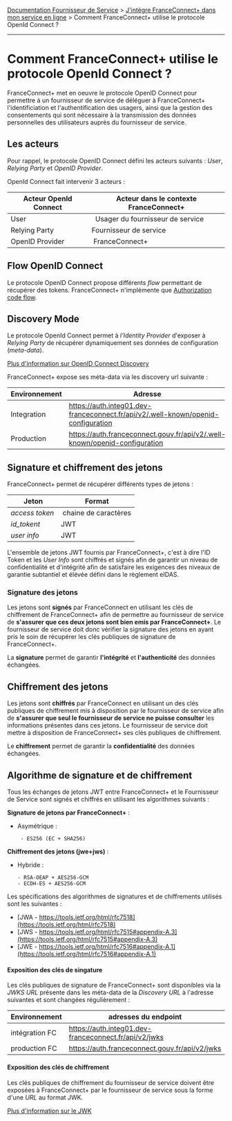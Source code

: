 [Documentation Fournisseur de Service](../README.md) > [J'intègre FranceConnect+ dans mon service en ligne](../README.md#jint%C3%A8gre-franceconnect-dans-mon-service-en-ligne) > Comment FranceConnect+ utilise le protocole OpenId Connect ?

---

# Comment FranceConnect+ utilise le protocole OpenId Connect ? 

FranceConnect+ met en oeuvre le protocole OpenID Connect pour permettre à un fournisseur de service de déléguer à FranceConnect+ l'identificiation et l'authentification des usagers, ainsi que la gestion des consentements qui sont nécessaire à la transmission des données personnelles des utilisateurs auprès du fournisseur de service.  

## Les acteurs

Pour rappel, le protocole OpenID Connect défini les acteurs suivants : *User*, *Relying Party* et *OpenID Provider*. 

OpenId Connect fait intervenir 3 acteurs : 

| Acteur OpenId Connect | Acteur dans le contexte FranceConnect+ |
| ------ | ------ |
| User |  Usager du fournisseur de service |
| Relying Party | Fournisseur de service | 
| OpenID Provider | FranceConnect+ |

## Flow OpenID Connect

Le protocole OpenID Connect propose différents *flow* permettant de récupérer des tokens. FranceConnect+ n'implémente que [Authorization code flow](https://openid.net/specs/openid-connect-core-1_0.html#CodeFlowAuth).

## Discovery Mode

Le protocole OpenId Connect permet à *l'Identity Provider* d'exposer à *Relying Party* de récupérer dynamiquement ses données de configuration (*meta-data*). 

[Plus d'information sur OpenID Connect Discovery](https://openid.net/specs/openid-connect-discovery-1_0.html)

FranceConnect+ expose ses méta-data via les discovery url suivante : 

| Environnement | Adresse |
| ------ | ------ |
| Integration | https://auth.integ01.dev-franceconnect.fr/api/v2/.well-known/openid-configuration | 
| Production | https://auth.franceconnect.gouv.fr/api/v2/.well-known/openid-configuration |



## Signature et chiffrement des jetons

FranceConnect+ permet de récupérer différents types de jetons : 

| Jeton | Format |
| --- | --- |
| *access token* | chaine de caractères |
| *id_tokent* | JWT | 
| *user info* | JWT | 

L'ensemble de jetons JWT fournis par FranceConnect+, c'est à dire l'ID Token et les *User Info* sont chiffrés et signés afin de garantir un niveau de confidentialité et d'intégrité afin de satisfaire les exigences des niveaux de garantie subtantiel et élévée défini dans le règlement eIDAS. 

### Signature des jetons 

Les jetons sont **signés** par FranceConnect en utilisant les clés de chiffrement de FranceConnect+ afin de permettre au fournisseur de service de **s'assurer que ces deux jetons sont bien emis par FranceConnect+**. Le fournisseur de service doit donc vérifier la signature des jetons en ayant pris le soin de récupérer les clés publiques de signature de FranceConnect+. 

La **signature** permet de garantir **l'intégrité** et **l'authenticité** des données échangées. 

## Chiffrement des jetons 

Les jetons sont **chiffrés** par FranceConnect en utilisant un des clés publiques de chiffrement mis à disposition par le fournisseur de service afin de **s'assurer que seul le fournisseur de service ne puisse consulter** les informations présentes dans ces jetons. Le fournisseur de service doit mettre à disposition de FranceConnect+ ses clés publiques de chiffrement.   

Le **chiffrement** permet de garantir la **confidentialité** des données échangées.

## Algorithme de signature et de chiffrement

Tous les échanges de jetons JWT entre FranceConnect+ et le Fournisseur de Service sont signés et chiffrés en utilisant les algorithmes suivants :

**Signature de jetons par FranceConnect+** :

- Asymétrique : 

       - ES256 (EC + SHA256)

**Chiffrement des jetons (jwe+jws)** :

- Hybride :

      - RSA-OEAP + AES256-GCM 
      - ECDH-ES + AES256-GCM

Les spécifications des algorithmes de signatures et de chiffrements utilisés sont les suivantes :

* [JWA - https://tools.ietf.org/html/rfc7518](https://tools.ietf.org/html/rfc7518)
* [JWS - https://tools.ietf.org/html/rfc7515#appendix-A.3](https://tools.ietf.org/html/rfc7515#appendix-A.3)
* [JWE - https://tools.ietf.org/html/rfc7516#appendix-A.1](https://tools.ietf.org/html/rfc7516#appendix-A.1)

#### Exposition des clés de singature

Les clés publiques de signature de FranceConnect+ sont disponibles via la *JWKS URL* présente dans les méta-data de la *Discovery URL* à l'adresse suivantes et sont changées régulièrement :

| Environnement | adresses du endpoint |
| ------ | ------ |
| intégration FC | https://auth.integ01.dev-franceconnect.fr/api/v2/jwks |
| production FC | https://auth.franceconnect.gouv.fr/api/v2/jwks |  

#### Exposition des clés de chiffrement

Les clés publiques de chiffrement du fournisseur de service doivent être exposées à FranceConnect+ par le fournisseur de service sous la forme d'une *URL* au format JWK. 

[Plus d'information sur le JWK](https://datatracker.ietf.org/doc/html/rfc7517)



